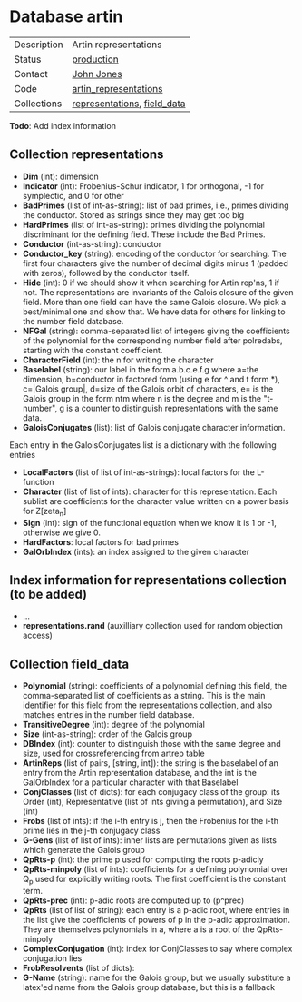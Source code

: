 # Database artin

| | |
|---|---|
|Description|Artin representations|
|Status|[production](http://www.lmfdb.org/ArtinRepresentation/)|
|Contact|[John Jones](https://github.com/jwj61)|
|Code|[artin_representations](https://github.com/LMFDB/lmfdb/tree/master/lmfdb/artin_representations)|
|Collections|[representations](http://www.lmfdb.org/api/artin/representations), [field_data](http://www.lmfdb.org/api/artin/field_data)|

**Todo**: Add index information

## Collection representations
* **Dim** (int): dimension
* **Indicator** (int): Frobenius-Schur indicator, 1 for orthogonal, -1 for symplectic, and 0 for other
* **BadPrimes** (list of int-as-string): list of bad primes, i.e., primes dividing the conductor.  Stored as strings since they may get too big
* **HardPrimes** (list of int-as-string): primes dividing the polynomial discriminant for the defining field.  These include the Bad Primes.
* **Conductor** (int-as-string): conductor
* **Conductor_key** (string): encoding of the conductor for searching.  The first four characters give the number of decimal digits minus 1 (padded with zeros), followed by the conductor itself.
* **Hide** (int): 0 if we should show it when searching for Artin rep'ns, 1 if not.  The representations are invariants of the Galois closure of the given field.  More than one field can have the same Galois closure.  We pick a best/minimal one and show that.  We have data for others for linking to the number field database.
* **NFGal** (string): comma-separated list of integers giving the coefficients of the polynomial for the corresponding number field after polredabs, starting with the constant coefficient.
* **CharacterField** (int): the n for writing the character
* **Baselabel** (string): our label in the form a.b.c.e.f.g where a=the dimension, b=conductor in factored form (using e for ^ and t form *), c=|Galois group|, d=size of the Galois orbit of characters, e= is the Galois group in the form ntm where n is the degree and m is the "t-number", g is a counter to distinguish representations with the same data.
* **GaloisConjugates** (list): list of Galois conjugate character information.


Each entry in the GaloisConjugates list is a dictionary with the following entries
* **LocalFactors** (list of list of int-as-strings): local factors for the L-function
* **Character** (list of list of ints): character for this representation.  Each sublist are coefficients for the character value written on a power basis for Z[zeta<sub>n</sub>]
* **Sign** (int): sign of the functional equation when we know it is 1 or -1, otherwise we give 0.
* **HardFactors**: local factors for bad primes
* **GalOrbIndex** (ints): an index assigned to the given character
 
## Index information for representations collection (to be added)

* ...
* **representations.rand** (auxilliary collection used for random objection access)

## Collection field_data
* **Polynomial** (string): coefficients of a polynomial defining this field, the comma-separated list of coefficients as a string.  This is the main identifier for this field from the representations collection, and also matches entries in the number field database.
* **TransitiveDegree** (int): degree of the polynomial
* **Size** (int-as-string): order of the Galois group
* **DBIndex** (int): counter to distinguish those with the same degree and size, used for crossreferencing from artrep table
* **ArtinReps** (list of pairs, [string, int]): the string is the baselabel of an entry from the Artin representation database, and the int is the GalOrbIndex for a particular character with that Baselabel
* **ConjClasses** (list of dicts): for each conjugacy class of the group: its Order (int), Representative (list of ints giving a permutation), and Size (int)
* **Frobs** (list of ints): if the i-th entry is j, then the Frobenius for the i-th prime lies in the j-th conjugacy class
* **G-Gens** (list of list of ints): inner lists are permutations given as lists which generate the Galois group
* **QpRts-p** (int): the prime p used for computing the roots p-adicly
* **QpRts-minpoly** (list of ints): coefficients for a defining polynomial over Q<sub>p</sub> used for explicitly writing roots.  The first coefficient is the constant term.
* **QpRts-prec** (int): p-adic roots are computed up to (p^prec)
* **QpRts** (list of list of string): each entry is a p-adic root, where entries in the list give the coefficients of powers of p in the p-adic approximation.  They are themselves polynomials in a, where a is a root of the QpRts-minpoly
* **ComplexConjugation** (int): index for ConjClasses to say where complex conjugation lies
* **FrobResolvents** (list of dicts):
* **G-Name** (string): name for the Galois group, but we usually substitute a latex'ed name from the Galois group database, but this is a fallback


